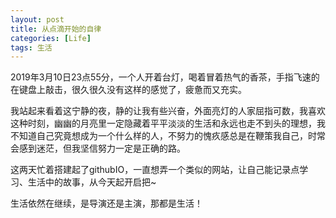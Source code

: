 ```yaml
---
layout: post
title: 从点滴开始的自律
categories: [Life]
tags: 生活
---
```


2019年3月10日23点55分，一个人开着台灯，喝着冒着热气的香茶，手指飞速的在键盘上敲击，很久很久没有这样的感觉了，疲惫而又充实。

我站起来看着这宁静的夜，静的让我有些兴奋，外面亮灯的人家屈指可数，我喜欢这种时刻，幽幽的月亮里一定隐藏着平平淡淡的生活和永远也走不到头的理想，我不知道自己究竟想成为一个什么样的人，不努力的愧疚感总是在鞭策我自己，时常会感到迷茫，但我坚信努力一定是正确的路。

这两天忙着搭建起了githubIO，一直想弄一个类似的网站，让自己能记录点学习、生活中的故事，从今天起开启把~

生活依然在继续，是导演还是主演，那都是生活！